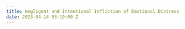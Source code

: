 ```yaml
---
title: Negligent and Intentional Infliction of Emotional Distress
date: 2023-04-14 03:19:00 Z
---
```


